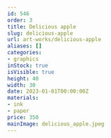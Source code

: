 ```yaml
---
id: 546
order: 3
title: Delicious apple
slug: delicious-apple
url: art-works/delicious-apple
aliases: []
categories:
- graphics
inStock: true
isVisible: true
height: 40
width: 30
date: 2023-01-01T00:00:00Z
materials:
- ink
- paper
price: 350
mainImage: delicious_apple.jpeg
---
```

